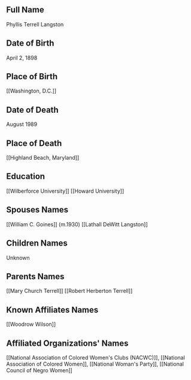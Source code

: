 ## Full Name
Phyllis Terrell Langston

## Date of Birth
April 2, 1898

## Place of Birth
[[Washington, D.C.]]

## Date of Death
August 1989

## Place of Death
[[Highland Beach, Maryland]]

## Education
[[Wilberforce University]]
[[Howard University]]

## Spouses Names
[[William C. Goines]] (m.1930)
[[Lathall DeWitt Langston]]

## Children Names
Unknown

## Parents Names
[[Mary Church Terrell]]
[[Robert Herberton Terrell]]

## Known Affiliates Names
[[Woodrow Wilson]]

## Affiliated Organizations' Names
[[National Association of Colored Women's Clubs (NACWC)]], [[National Association of Colored Women]], [[National Woman's Party]], [[National Council of Negro Women]]
